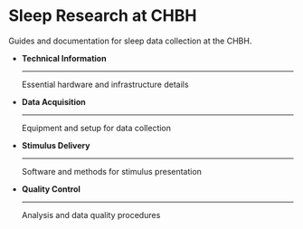 # Sleep Research at CHBH

Guides and documentation for sleep data collection at the CHBH.


<div class="grid cards" markdown>

-   **Technical Information**

    ---

    Essential hardware and infrastructure details


-   **Data Acquisition**

    ---

    Equipment and setup for data collection


-   **Stimulus Delivery**

    ---

    Software and methods for stimulus presentation


-   **Quality Control**

    ---

    Analysis and data quality procedures


</div>